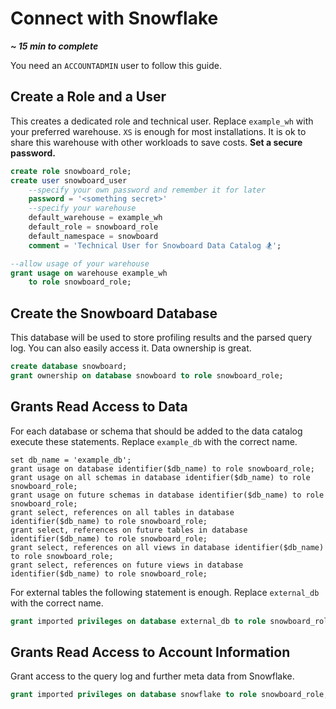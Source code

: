 Connect with Snowflake 
===========
***~ 15 min to complete***

You need an `ACCOUNTADMIN` user to follow this guide. 

## Create a Role and a User
This creates a dedicated role and technical user. Replace `example_wh` with your preferred warehouse. 
`XS` is enough for most installations. It is ok to share this warehouse with other workloads to save costs. 
**Set a secure password.**
```sql
create role snowboard_role;
create user snowboard_user
    --specify your own password and remember it for later
    password = '<something secret>' 
    --specify your warehouse
    default_warehouse = example_wh 
    default_role = snowboard_role
    default_namespace = snowboard
    comment = 'Technical User for Snowboard Data Catalog 🏂';

--allow usage of your warehouse
grant usage on warehouse example_wh 
    to role snowboard_role;
```

## Create the Snowboard Database
This database will be used to store profiling results and the parsed query log. You can also easily access it.
Data ownership is great.
```sql
create database snowboard;
grant ownership on database snowboard to role snowboard_role;
```

## Grants Read Access to Data
For each database or schema that should be added to the data catalog execute these statements.
Replace `example_db` with the correct name.
```mysql
set db_name = 'example_db';
grant usage on database identifier($db_name) to role snowboard_role;
grant usage on all schemas in database identifier($db_name) to role snowboard_role;
grant usage on future schemas in database identifier($db_name) to role snowboard_role;
grant select, references on all tables in database identifier($db_name) to role snowboard_role;
grant select, references on future tables in database identifier($db_name) to role snowboard_role;
grant select, references on all views in database identifier($db_name) to role snowboard_role;
grant select, references on future views in database identifier($db_name) to role snowboard_role;
```

For external tables the following statement is enough. Replace `external_db` with the correct name.
```sql
grant imported privileges on database external_db to role snowboard_role;
```

## Grants Read Access to Account Information
Grant access to the query log and further meta data from Snowflake.
```sql
grant imported privileges on database snowflake to role snowboard_role;
```